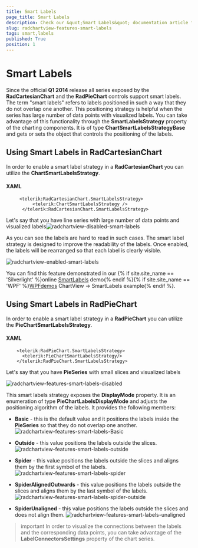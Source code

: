 ```yaml
---
title: Smart Labels
page_title: Smart Labels
description: Check our &quot;Smart Labels&quot; documentation article for the RadChartView {{ site.framework_name }} control.
slug: radchartview-features-smart-labels
tags: smart,labels
published: True
position: 1
---
```


# Smart Labels

Since the official __Q1 2014__ release all series exposed by the __RadCartesianChart__ and the __RadPieChart__ controls support smart labels. The term "smart labels" refers to labels positioned in such a way that they do not overlap one another. This positioning strategy is helpful when the series has large number of data points with visualized labels. You can take advantage of this functionality through the __SmartLabelsStrategy__ property of the charting components. It is of type __ChartSmartLabelsStrategyBase__ and gets or sets the object that controls the positioning of the labels.      

## Using Smart Labels in RadCartesianChart

In order to enable a smart label strategy in a __RadCartesianChart__ you can utilize the __ChartSmartLabelsStrategy__.

#### __XAML__

```XAML
     <telerik:RadCartesianChart.SmartLabelsStrategy>
          <telerik:ChartSmartLabelsStrategy />
      </telerik:RadCartesianChart.SmartLabelsStrategy>
```

Let's say that you have line series with large number of data points and visualized labels![radchartview-disabled-smart-labels](images/radchartview-disabled-smart-labels.png)

As you can see the labels are hard to read in such cases. The smart label strategy is designed to improve the readability of the labels. Once enabled, the labels will be rearranged so that each label is clearly visible.

![radchartview-enabled-smart-labels](images/radchartview-enabled-smart-labels.png)

You can find this feature demonstrated in our {% if site.site_name == 'Silverlight' %}online [SmartLabels](https://demos.telerik.com/silverlight/#ChartView/SmartLabels) demo{% endif %}{% if site.site_name == 'WPF' %}[WPFdemos](https://demos.telerik.com/wpf/) ChartView -> SmartLabels example{% endif %}.        

## Using Smart Labels in RadPieChart

In order to enable a smart label strategy in a __RadPieChart__ you can utilize the __PieChartSmartLabelsStrategy__.

#### __XAML__

```XAML
    <telerik:RadPieChart.SmartLabelsStrategy>
      <telerik:PieChartSmartLabelsStrategy/>
    </telerik:RadPieChart.SmartLabelsStrategy>
```

Let's say that you have __PieSeries__ with small slices and visualized labels

![radchartview-features-smart-labels-disabled](images/radchartview-features-smart-labels-disabled.png)

This smart labels strategy exposes the __DisplayMode__ property. It is an enumeration of type __PieChartLabelsDisplayMode__ and adjusts the positioning algorithm of the labels. It provides the following members:

* __Basic__ - this is the default value and it positions the labels inside the __PieSeries__ so that they do not overlap one another.
	![radchartview-features-smart-labels-Basic](images/radchartview-features-smart-labels-Basic.png)

* __Outside__ - this value positions the labels outside the slices.
	![radchartview-features-smart-labels-outside](images/radchartview-features-smart-labels-outside.png)

* __Spider__ - this value positions the labels outside the slices and aligns them by the first symbol of the labels.
	![radchartview-features-smart-labels-spider](images/radchartview-features-smart-labels-spider.png)

* __SpiderAlignedOutwards__ - this value positions the labels outside the slices and aligns them by the last symbol of the labels.
	![radchartview-features-smart-labels-spider-outside](images/radchartview-features-smart-labels-spider-outside.png)

* __SpiderUnaligned__ - this value positions the labels outside the slices and does not align them.
	![radchartview-features-smart-labels-unaligned](images/radchartview-features-smart-labels-unaligned.png)

>important In order to visualize the connections between the labels and the corresponding data points, you can take advantage of the __LabelConnectorsSettings__ property of the chart series. 
